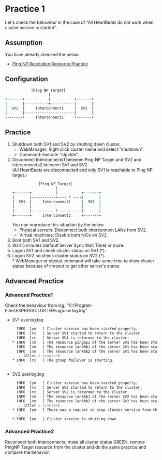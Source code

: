 # Practice 1
Let's check the behaviour in the case of "All HeartBeats do not work when cluster service is started".

## Assumption
You have already checked the below:
- [Ping NP Resolution Resource Practice](https://github.com/Igaigasuru/Practice/blob/master/EC/PingNP/Practice_PingNP_top.md)

## Configuration
```bat
            [Ping NP Target]
                    |
+-------+           |           +-------+
|       |-----------+-----------|       |
|  SV1  |     Interconnect1     |  SV2  |
|       |-----------------------|       |
+-------+     Interconnect2     +-------+
```

## Practice
1. Shutdown both SV1 and SV2 by shutting down cluster.
	- WebManager: Right click cluster name and select "shutdown".
	- Command: Execute "clpstdn".
1. Disconnect Interconnects1 between Ping NP Target and SV2 and Interconnects2 between SV1 and SV2.  
	(All HeartBeats are disconnected and only SV1 is reachable to Ping NP target.)
	```bat
	            [Ping NP Target]
	                    |
	+-------+           |           +-------+
	|       |-----------+---- * ----|       |
	|  SV1  |     Interconnect1     |  SV2  |
	|       |                       |       |
	|       |---------- * ----------|       |
	+-------+     Interconnect2     +-------+
	```  
	You can reproduce this situation by the below.
	- Physical servers: Disconnect both Interconnect LANs from SV2.
	- Virtual machines: Disable both NICs on SV2.  
1. Boot both SV1 and SV2.
1. Wait 5 minutes (default Server Sync Wait Time) or more.  
1. Logon SV1 and check cluster status on SV1 (\*).
1. Logon SV2 nd check cluster status on SV2 (\*).  
	\* WebManager or clpstat command will take some time to show cluster status because of timeout to get other server's status.

## Advanced Practice
### Advanced Practice1
Check the behaviour from log, "C:\Program Files\EXPRESSCLUSTER\log\userlog.log".
- SV1 userlog.log  
  ```bat
    INFO  [pm   ] Cluster service has been started properly.
    INFO  [rc   ] Server SV1 started to return to the cluster.
    INFO  [rc   ] Server SV1 is returned to the cluster.
  * INFO  [nm   ] The resource pingnp1 of the server SV1 has been started.
    INFO  [nm   ] The resource lankhb1 of the server SV1 has been started.
    INFO  [nm   ] The resource lankhb2 of the server SV1 has been started.
     : (After 5 minutes)
  * INFO  [rc   ] The group failover is starting.
     :
  ```
- SV2 userlog.log  
	```bat
	  INFO  [pm   ] Cluster service has been started properly.
	  INFO  [rc   ] Server SV2 started to return to the cluster.
	  INFO  [rc   ] Server SV2 is returned to the cluster.
	  INFO  [nm   ] The resource lankhb1 of the server SV2 has been started.
	  INFO  [nm   ] The resource lankhb2 of the server SV2 has been started.
	   : (After 5 minutes)
	* INFO  [pm   ] There was a request to stop cluster service from the internal.
	   :
	* INFO  [pm   ] Cluster service is shutting down.
	```
### Advanced Practice2
Reconnect both Interconnects, make all cluster status GREEN, remove PingNP Target resource from the cluster and do the same practice and compare the behavior.
